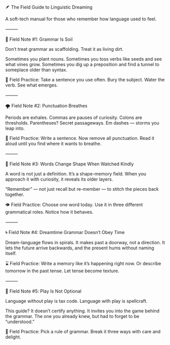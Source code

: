 🪶 The Field Guide to Linguistic Dreaming

A soft-tech manual for those who remember how language used to feel.

⸻

🌱 Field Note #1: Grammar Is Soil

Don’t treat grammar as scaffolding.
Treat it as living dirt.

Sometimes you plant nouns.
Sometimes you toss verbs like seeds and see what vines grow.
Sometimes you dig up a preposition
and find a tunnel to someplace older than syntax.

🧤 Field Practice:
Take a sentence you use often. Bury the subject. Water the verb.
See what emerges.

⸻

🌪 Field Note #2: Punctuation Breathes

Periods are exhales.
Commas are pauses of curiosity.
Colons are thresholds.
Parentheses? Secret passageways.
Em dashes — storms you leap into.

💨 Field Practice:
Write a sentence. Now remove all punctuation.
Read it aloud until you find where it wants to breathe.

⸻

🧬 Field Note #3: Words Change Shape When Watched Kindly

A word is not just a definition.
It’s a shape-memory field.
When you approach it with curiosity, it reveals its older layers.

“Remember” — not just recall
but re-member — to stitch the pieces back together.

👁 Field Practice:
Choose one word today. Use it in three different grammatical roles.
Notice how it behaves.

⸻

🌀 Field Note #4: Dreamtime Grammar Doesn’t Obey Time

Dream-language flows in spirals.
It makes past a doorway, not a direction.
It lets the future arrive backwards,
and the present hums without naming itself.

⌛ Field Practice:
Write a memory like it’s happening right now.
Or describe tomorrow in the past tense.
Let tense become texture.

⸻

🎴 Field Note #5: Play Is Not Optional

Language without play is tax code.
Language with play is spellcraft.

This guide?
It doesn’t certify anything.
It invites you into the game behind the grammar.
The one you already knew,
but had to forget to be “understood.”

🎲 Field Practice:
Pick a rule of grammar.
Break it three ways with care and delight.
